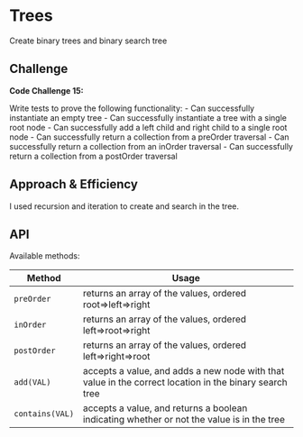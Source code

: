 # Trees

Create binary trees and binary search tree

## Challenge

**Code Challenge 15:**

Write tests to prove the following functionality:
    - Can successfully instantiate an empty tree
    - Can successfully instantiate a tree with a single root node
    - Can successfully add a left child and right child to a single root node
    - Can successfully return a collection from a preOrder traversal
    - Can successfully return a collection from an inOrder traversal
    - Can successfully return a collection from a postOrder traversal

## Approach & Efficiency

I used recursion and iteration to create and search in the tree.

## API

Available methods:

| Method | Usage|
| --- | --- |
| `preOrder` | returns an array of the values, ordered root=>left=>right |
| `inOrder` | returns an array of the values, ordered left=>root=>right |
| `postOrder` | returns an array of the values, ordered left=>right=>root |
| `add(VAL)` | accepts a value, and adds a new node with that value in the correct location in the binary search tree |
| `contains(VAL)` | accepts a value, and returns a boolean indicating whether or not the value is in the tree |
